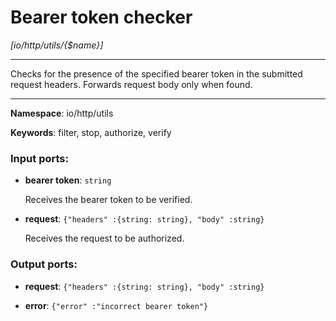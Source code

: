 # Bearer token checker

_[io/http/utils/{$name}]_

---

Checks for the presence of the specified bearer token in the submitted request headers. Forwards request body only when found.

---

__Namespace__: io/http/utils

__Keywords__: filter, stop, authorize, verify

### Input ports:

* __bearer token__: ` string `

    Receives the bearer token to be verified.


* __request__: ` {"headers" :{string: string}, "body" :string} `

    Receives the request to be authorized.

### Output ports:

* __request__: ` {"headers" :{string: string}, "body" :string} `


* __error__: ` {"error" :"incorrect bearer token"} `

